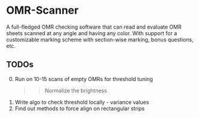 # OMR-Scanner
A full-fledged OMR checking software that can read and evaluate OMR sheets scanned at any angle and having any color. With support for a customizable marking scheme with section-wise marking, bonus questions, etc. 

## TODOs
0. Run on 10-15 scans of empty OMRs for threshold tuning
	>> Normalize the brightness
2. Write algo to check threshold locally - variance values
3. Find out methods to force align on rectangular strips